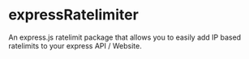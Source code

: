 # expressRatelimiter
An express.js ratelimit package that allows you to easily add IP based ratelimits to your express API / Website.

